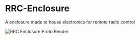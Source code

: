 # RRC-Enclosure
A enclosure made to house electronics for remote radio control

![RRC Enclosure Proto Render](https://github.com/user-attachments/assets/01f42761-5767-482b-9062-d240cc9dd48e)

